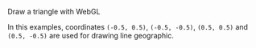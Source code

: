 Draw a triangle with WebGL

In this examples, coordinates `(-0.5, 0.5)`, `(-0.5, -0.5)`, `(0.5, 0.5)` and `(0.5, -0.5)` are used for drawing line geographic.